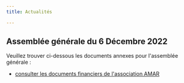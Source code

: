 ```yaml
---
title: Actualités

---
```

## Assemblée générale du 6 Décembre 2022

Veuillez trouver ci-dessous les documents annexes pour l'assemblée générale :

* [consulter les documents financiers de l'association AMAR](/fichiers/documents-financiers-amar-2022.pdf)